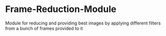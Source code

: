 # Frame-Reduction-Module
Module for reducing and providing best images by applying different filters from a bunch of frames provided to it 
